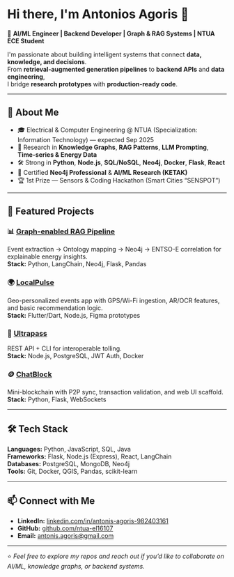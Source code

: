 # Hi there, I'm Antonios Agoris 👋

🎯 **AI/ML Engineer | Backend Developer | Graph & RAG Systems | NTUA ECE Student**

I'm passionate about building intelligent systems that connect **data, knowledge, and decisions**.  
From **retrieval-augmented generation pipelines** to **backend APIs** and **data engineering**,  
I bridge **research prototypes** with **production-ready code**.

---

## 🔹 About Me
- 🎓 Electrical & Computer Engineering @ NTUA (Specialization: Information Technology) — expected Sep 2025  
- 🧠 Research in **Knowledge Graphs**, **RAG Patterns**, **LLM Prompting**, **Time-series & Energy Data**  
- 🛠 Strong in **Python**, **Node.js**, **SQL/NoSQL**, **Neo4j**, **Docker**, **Flask**, **React**  
- 📜 Certified **Neo4j Professional** & **AI/ML Research (KETAK)**  
- 🏆 1st Prize — Sensors & Coding Hackathon (Smart Cities “SENSPOT”)

---

## 🚀 Featured Projects

### 📊 [Graph-enabled RAG Pipeline](https://github.com/ntua-el16107/graph-rag-pipeline)
Event extraction → Ontology mapping → Neo4j → ENTSO-E correlation for explainable energy insights.  
**Stack:** Python, LangChain, Neo4j, Flask, Pandas

### 🌍 [LocalPulse](https://github.com/ntua-el16107/localpulse)
Geo-personalized events app with GPS/Wi-Fi ingestion, AR/OCR features, and basic recommendation logic.  
**Stack:** Flutter/Dart, Node.js, Figma prototypes

### 🚗 [Ultrapass](https://github.com/ntua-el16107/ultrapass)
REST API + CLI for interoperable tolling.  
**Stack:** Node.js, PostgreSQL, JWT Auth, Docker

### 🪙 [ChatBlock](https://github.com/ntua-el16107/chatblock)
Mini-blockchain with P2P sync, transaction validation, and web UI scaffold.  
**Stack:** Python, Flask, WebSockets

---

## 🛠 Tech Stack
**Languages:** Python, JavaScript, SQL, Java  
**Frameworks:** Flask, Node.js (Express), React, LangChain  
**Databases:** PostgreSQL, MongoDB, Neo4j  
**Tools:** Git, Docker, QGIS, Pandas, scikit-learn  

---

## 📫 Connect with Me
- **LinkedIn:** [linkedin.com/in/antonis-agoris-982403161](https://linkedin.com/in/antonis-agoris-982403161)  
- **GitHub:** [github.com/ntua-el16107](https://github.com/ntua-el16107)  
- **Email:** antonis.agoris@gmail.com  

---

⭐ *Feel free to explore my repos and reach out if you’d like to collaborate on AI/ML, knowledge graphs, or backend systems.*
